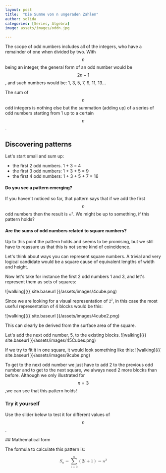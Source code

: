 ```yaml
---
layout: post
title:  "Die Summe von n ungeraden Zahlen"
author: solida
categories: [Series, Algebra]
image: assets/images/oddn.jpg

---
```

The scope of odd numbers includes all of the integers, who have a remainder of one when divided by two.
With $$n$$ being an integer, the general form of an odd number would be $$2n-1$$, and such numbers would be: 1, 3, 5, 7, 9, 11, 13...

The sum of $$n$$ odd integers is nothing else but the summation (adding up) of a series of odd numbers starting 
from 1 up to a certain $$n$$. 

## Discovering patterns

Let's start small and sum up:
- the first 2 odd numbers. 1 + 3 = 4   
- the first 3 odd numbers: 1 + 3 + 5 = 9 
- the first 4 odd numbers: 1 + 3 + 5 + 7 = 16

#### Do you see a pattern emerging? 
If you haven't noticed so far, that pattern says that if we add the first $$n$$ odd numbers then the result is <math display="inline"> <msup> <mi>n</mi> <mn>2</mn> </msup> </math>. 
We might be up to something, if this pattern holds?

#### Are the sums of odd numbers related to square numbers?
Up to this point the pattern holds and seems to be promising, but we still have to reassure us that this is not some kind of coincidence.

Let's think about ways you can represent square numbers. A trivial and very logical candidate would be a square cause of equivalent lengths of width and height.

Now let's take for instance the first 2 odd numbers 1 and 3, and let's represent them as sets of squares:

![walking]({{ site.baseurl }}/assets/images/4cube.png)

Since we are looking for a visual representation of <math display="inline"> <msup> <mi>2</mi> <mn>2</mn> </msup> </math>, in this case the most useful representation of 4 blocks would be this:

![walking]({{ site.baseurl }}/assets/images/4cube2.png)

This can clearly be derived from the surface area of the square.

Let's add the next odd number, 5, to the existing blocks.
![walking]({{ site.baseurl }}/assets/images/45Cubes.png)

If we try to fit it in one square, it would look something like this:
![walking]({{ site.baseurl }}/assets/images/9cube.png)

To get to the next odd number we just have to add 2 to the previous odd number and to get to the next square, we always need 2 more blocks than before. Although we only illustrated for $$n = 3$$,we can see that this pattern holds!

### Try it yourself

Use the slider below to test it for different values of $$n$$.
<div id="observablehq-98f591e4">
  <div class="observablehq-viewof-n"></div>
  <div class="observablehq-aba"></div>
  <div class="observablehq-sumOfOdd"></div>
</div>
<script type="module">
  import {Runtime, Inspector} from "https://cdn.jsdelivr.net/npm/@observablehq/runtime@4/dist/runtime.js";
  import define from "https://api.observablehq.com/@864af2bf64442aa6/geometric-intuition-for-sum-of-first-n-odd-numbers.js?v=3";
  (new Runtime).module(define, name => {
    if (name === "viewof n") return Inspector.into("#observablehq-98f591e4 .observablehq-viewof-n")();
    if (name === "aba") return Inspector.into("#observablehq-98f591e4 .observablehq-aba")();
    if (name === "sumOfOdd") return Inspector.into("#observablehq-98f591e4 .observablehq-sumOfOdd")();
  });
</script>
## Mathematical form

The formula to calculate this pattern is:

<math display="block" xmlns="http://www.w3.org/1998/Math/MathML">
  <mrow>
    <msub>
      <mi>S</mi>
      <mi>n</mi>
    </msub>
    <mo>=</mo>
    <munderover>
      <mo>∑</mo>
      <mrow>
        <mi>i</mi>
        <mo>=</mo>
        <mn>0</mn>
      </mrow>
      <mi>n</mi>
    </munderover>
    <mrow>
      <mo stretchy="true" form="prefix">(</mo>
      <mn>2</mn>
      <mi>i</mi>
      <mo>+</mo>
      <mn>1</mn>
      <mo stretchy="true" form="postfix">)</mo>
    </mrow>
    <mo>=</mo>
    <msup>
      <mi>n</mi>
      <mn>2</mn>
    </msup>
  </mrow>
</math>

